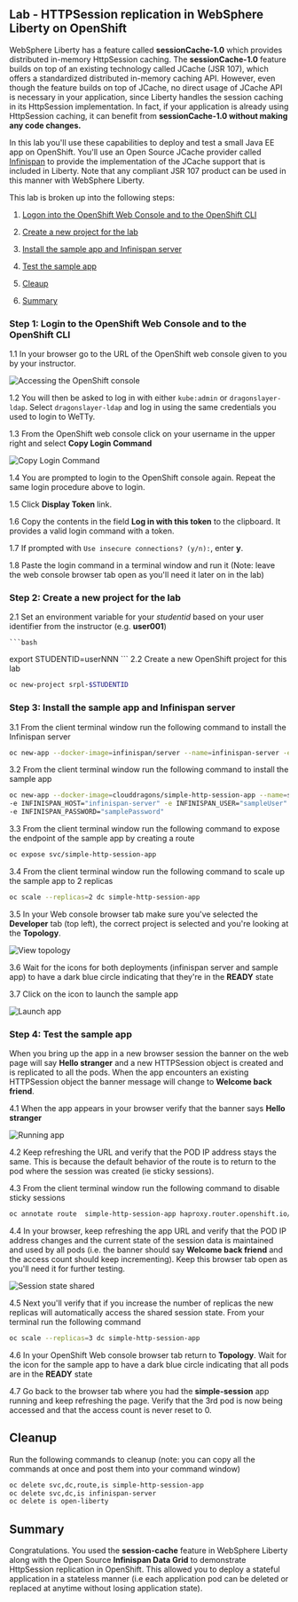 ## Lab - HTTPSession replication in WebSphere Liberty on OpenShift

WebSphere Liberty has a feature called **sessionCache-1.0** which provides distributed in-memory HttpSession caching. The **sessionCache-1.0** feature builds on top of an existing technology called JCache (JSR 107), which offers a standardized distributed in-memory caching API. However, even though the feature builds on top of JCache, no direct usage of JCache API is necessary in your application, since Liberty handles the session caching in its HttpSession implementation. In fact, if your application is already using HttpSession caching, it can benefit from **sessionCache-1.0 without making any code changes.**

In this lab you'll use these  capabilities  to deploy and test  a small Java EE app on OpenShift. You'll use an Open Source JCache provider called [Infinispan](https://infinispan.org) to provide the implementation of the JCache support that is included in Liberty. Note that any compliant JSR 107 product can be used in this manner with WebSphere Liberty.

This lab is broken up into the following steps:

1. [Logon into the OpenShift Web Console and to the OpenShift CLI](#step-1-login-to-the-openshift-web-console-and-to-the-openshift-cli)

1. [Create a new project for the lab](#step-2-create-a-new-project-for-the-lab)

1. [Install the sample app and Infinispan server](#step-3-install-the-sample-app-and-infinispan_server)

1. [Test the sample app](#test-the-sample-app)

1. [Cleaup](#cleanup)

1. [Summary](#summary)


### Step 1: Login to the OpenShift Web Console and to the OpenShift CLI

1.1 In your browser go to the URL of  the OpenShift web console given to you by your instructor.

   ![Accessing the OpenShift console](../.gitbook/assets/images/generic/openshift-console.png)

1.2 You will then be asked to log in with either `kube:admin` or `dragonslayer-ldap`. Select `dragonslayer-ldap` and log in using the same credentials you used to login to WeTTy.

1.3 From the OpenShift web console click on your username in the upper right and select **Copy Login Command**

   ![Copy Login Command](../.gitbook/assets/images/session-replication/copy-login-command.png)

1.4 You are prompted to login to the OpenShift console again. Repeat the same login procedure above to login.

1.5 Click **Display Token** link.

1.6 Copy the contents in the field **Log in with this token** to the clipboard. It provides a valid login command with a token.

1.7 If prompted with `Use insecure connections? (y/n):`, enter **y**.

1.8 Paste the login command in a terminal window and run it (Note: leave the web console browser tab open as you'll need it later on in the lab)

### Step 2: Create a new project for the lab

2.1 Set an environment variable for your *studentid* based on your user identifier from the instructor (e.g. **user001**)

    ```bash
export STUDENTID=userNNN
    ```
2.2 Create a new OpenShift project for this lab

   ```bash
oc new-project srpl-$STUDENTID
   ```

### Step 3: Install the sample app and Infinispan server

3.1  From the client terminal window run the following command to install the Infinispan server

   ```bash
oc new-app --docker-image=infinispan/server --name=infinispan-server -e USER="sampleUser" -e PASS="samplePassword"
   ```

3.2 From the client terminal window run the following command to install the sample app

   ```bash
oc new-app --docker-image=clouddragons/simple-http-session-app --name=simple-http-session-app \
-e INFINISPAN_HOST="infinispan-server" -e INFINISPAN_USER="sampleUser" \
-e INFINISPAN_PASSWORD="samplePassword"
   ```
3.3 From the client terminal window run the following command to expose the endpoint of the sample app by creating a route

   ```bash
   oc expose svc/simple-http-session-app
   ```

3.4 From the client terminal window run the following command to scale up the sample app to 2 replicas

   ```bash
   oc scale --replicas=2 dc simple-http-session-app
   ```   

3.5 In your Web console browser tab make sure you've selected  the **Developer** tab (top left), the correct project is selected and  you're looking at the  **Topology**.

   ![View topology](../.gitbook/assets/images/session-replication/app-topology.png)

3.6 Wait for the icons for both deployments (infinispan server and sample app) to have a dark blue circle indicating that they're in the **READY** state

3.7 Click on the icon to launch the  sample app

   ![Launch app](../.gitbook/assets/images/session-replication/launch-app.png)

### Step 4: Test the sample app

When you bring up the app in a new browser session the banner on the web page will say  **Hello stranger** and a  new HTTPSession object is created and is replicated to all the pods.  When the app encounters an existing HTTPSession object the banner message will change to **Welcome back friend**.  

4.1 When the app appears in your browser verify that the banner says  **Hello stranger**

   ![Running app](../.gitbook/assets/images/session-replication/new-session.png)

4.2 Keep refreshing the URL and verify that the POD IP address stays the same. This is because the default behavior of the route is to return to the pod where the session was created (ie sticky sessions).

4.3 From the client terminal window run the following command to disable sticky sessions

   ```bash
   oc annotate route  simple-http-session-app haproxy.router.openshift.io/disable_cookies=true
   ```

4.4 In your browser, keep refreshing the  app URL and verify that the POD IP address changes and the current state of the  session data is maintained and used by all pods (i.e. the banner should say **Welcome back friend**  and the access count should keep incrementing). Keep this browser tab open as you'll need it for further testing.

   ![Session state shared](../.gitbook/assets/images/session-replication/session-established.png)

4.5 Next you'll verify that if you increase the number of replicas the new replicas will automatically access the shared session state. From your terminal run the following command

   ```bash
   oc scale --replicas=3 dc simple-http-session-app
   ```   

4.6 In your OpenShift Web console browser tab return to   **Topology**. Wait for the icon for the sample app to have a dark blue circle indicating that all pods are in the **READY** state

4.7 Go back to the browser tab where you had the **simple-session** app running and keep refreshing the page. Verify that the 3rd pod is now being accessed and that the access count is never reset to 0.

## Cleanup

Run the following commands to cleanup (note: you can copy all the commands at once and post them into your command window)

   ```bash
   oc delete svc,dc,route,is simple-http-session-app
   oc delete svc,dc,is infinispan-server
   oc delete is open-liberty
   ```

## Summary
Congratulations. You used the **session-cache** feature in WebSphere Liberty along with the Open Source **Infinispan Data Grid** to demonstrate HttpSession replication in OpenShift. This allowed you to  deploy  a stateful application in a stateless manner (i.e each application pod can be deleted or replaced at anytime without losing application state).
